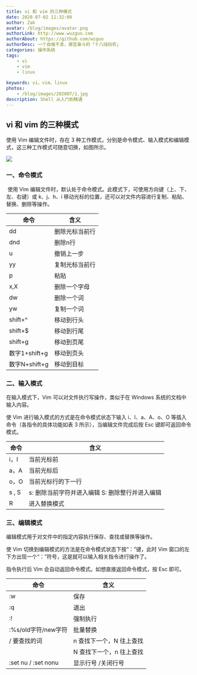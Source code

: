 ```yaml
---
title: vi 和 vim 的三种模式
date: 2020-07-02 11:32:00
author: Zak
avatar: /blog/images/avatar.png
authorLink: http://www.wuzguo.com
authorAbout: https://github.com/wzguo
authorDesc: 一个自强不息，艰苦奋斗的「十八线码农」
categories: 操作系统
tags: 
	- vi
	- vim
	- linux
	
keywords: vi，vim，linux
photos:
	- /blog/images/202007/1.jpg
description: Shell 从入门到精通
---
```


## vi 和 vim 的三种模式

使用 Vim 编辑文件时，存在 3 种工作模式，分别是命令模式、输入模式和编辑模式，这三种工作模式可随意切换，如图所示。

![](/blog/images/202007/1.jpg)

### 一、命令模式

​		使用 Vim 编辑文件时，默认处于命令模式。此模式下，可使用方向键（上、下、左、右键）或 k、j、h、i 移动光标的位置，还可以对文件内容进行复制、粘贴、替换、删除等操作。

| 命令      | **含义**                                          |
| -------- | ------------------------------------------------- |
| dd       | 删除光标当前行 |
| dnd      | 删除n行        |
| u         | 撤销上一步     |
| yy          | 复制光标当前行     |
| p          | 粘贴               |
| x,X  | 删除一个字母   |
| dw         | 删除一个词        |
| yw     | 复制一个词         |
| shift+^      | 移动到行头         |
| shift+$     | 移动到行尾         |
| shift+g   | 移动到页尾     |
| 数字1+shift+g | 移动到页头       |
| 数字N+shift+g | 移动到目标        |

### 二、输入模式

在输入模式下，Vim 可以对文件执行写操作，类似于在 Windows 系统的文档中输入内容。

使 Vim 进行输入模式的方式是在命令模式状态下输入 i、I、a、A、o、O 等插入命令（各指令的具体功能如表 3 所示），当编辑文件完成后按 Esc 键即可返回命令模式。

| **命令** | **含义**                                          |
| -------- | ------------------------------------------------- |
| i，I     | 当前光标前                                        |
| a，A     | 当前光标后                                        |
| o，O     | 当前光标行的下一行                                |
| s , S    | s: 删除当前字符并进入编辑   S: 删除整行并进入编辑 |
| R        | 进入替换模式                                      |

### 三、编辑模式

编辑模式用于对文件中的指定内容执行保存、查找或替换等操作。

使 Vim 切换到编辑模式的方法是在命令模式状态下按“：”键，此时 Vim 窗口的左下方出现一个“：”符号，这是就可以输入相关指令进行操作了。

指令执行后 Vim 会自动返回命令模式。如想直接返回命令模式，按 Esc 即可。

| **命令**   | **含义**                                         |
| -------- | ------------------------------------------------- |
| :w                   | 保存                     |
| :q                   | 退出                     |
| :!                   | 强制执行                 |
| :%s/old字符/new字符  | 批量替换                 |
| / 要查找的词         | n 查找下一个，N 往上查找 |
|                      | N 查找下一个，n 往上查找 |
| :set  nu / :set nonu | 显示行号  /关闭行号      |